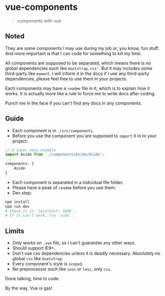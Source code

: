 # vue-components

> components with vue

## Noted

They are some components I may use during my job or, you know, fun stuff. And more important is that I can code for something to kill my time.

All components are supposed to be separated, which means there is no global dependencies such like `bootstrap.css'`. But it may includes some third-party like `moment`. I will inform it in the docs if I use any third-party dependencies, please feel free to use them in your projects.

Each components may have a `readme` file in it, which is to explain how it works. It is actually more like a rule to force me to write docs after coding.

Punch me in the face if you can't find any docs in any components.

## Guide

 * Each component is in `./src/components`.
 * Before you use the component you are supposed to `import` it in to your project:
 ```javascript
 // A super easy example
 import Aside from './components/Aside/Aside';
 ...
 components: {
     Aside
 }
 ```
 * Each component is separated in a individual file folder.
 * Please have a peak of `readme` before you use them.
 * Dev step:
 ```bash
 npm install
 npm run dev
 # Check it in `localhost: 3000`.
 # If it can't work, try `sudo`.
 ```



## Limits

 * Only works on `.vue` file, so I can't guarantee any other ways.
 * Should support IE9+.
 * Don't use css dependencies unless it is deadly necessary. Absolutely no global `css` like `bootstrap`.
 * Every component's style is `scoped`.
 * No preprocessor such like `sass` or `less`, only `css`.


Done talking, time to code.

By the way, Vue is gas!
